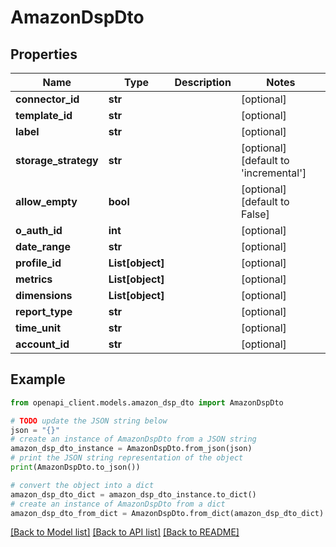 # AmazonDspDto


## Properties

Name | Type | Description | Notes
------------ | ------------- | ------------- | -------------
**connector_id** | **str** |  | [optional] 
**template_id** | **str** |  | [optional] 
**label** | **str** |  | [optional] 
**storage_strategy** | **str** |  | [optional] [default to 'incremental']
**allow_empty** | **bool** |  | [optional] [default to False]
**o_auth_id** | **int** |  | [optional] 
**date_range** | **str** |  | [optional] 
**profile_id** | **List[object]** |  | [optional] 
**metrics** | **List[object]** |  | [optional] 
**dimensions** | **List[object]** |  | [optional] 
**report_type** | **str** |  | [optional] 
**time_unit** | **str** |  | [optional] 
**account_id** | **str** |  | [optional] 

## Example

```python
from openapi_client.models.amazon_dsp_dto import AmazonDspDto

# TODO update the JSON string below
json = "{}"
# create an instance of AmazonDspDto from a JSON string
amazon_dsp_dto_instance = AmazonDspDto.from_json(json)
# print the JSON string representation of the object
print(AmazonDspDto.to_json())

# convert the object into a dict
amazon_dsp_dto_dict = amazon_dsp_dto_instance.to_dict()
# create an instance of AmazonDspDto from a dict
amazon_dsp_dto_from_dict = AmazonDspDto.from_dict(amazon_dsp_dto_dict)
```
[[Back to Model list]](../README.md#documentation-for-models) [[Back to API list]](../README.md#documentation-for-api-endpoints) [[Back to README]](../README.md)


